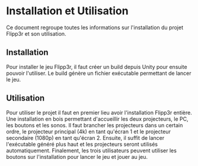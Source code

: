 # Installation et Utilisation
Ce document regroupe toutes les informations sur l'installation du projet Flipp3r et son utilisation.

## Installation
Pour installer le jeu Flipp3r, il faut créer un build depuis Unity pour ensuite pouvoir l'utiliser.
Le build génère un fichier exécutable permettant de lancer le jeu.

## Utilisation
Pour utiliser le projet il faut en premier lieu avoir l'installation Flipp3r entière. Une installation en bois permettant d'accueillir les deux projecteurs, le PC, les boutons et les sonos.
Il faut brancher les projecteurs dans un certain ordre, le projecteur principal (4k) en tant qu'écran 1 et le projecteur secondaire (1080p) en tant qu'écran 2.
Ensuite, il suffit de lancer l'exécutable généré plus haut et les projecteurs seront utilisés automatiquement.
Finalement, les trois utilisateurs peuvent utiliser les boutons sur l'installation pour lancer le jeu et jouer au jeu.